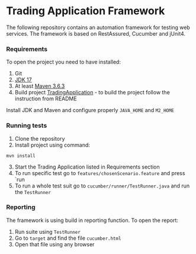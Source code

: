# Trading Application Framework

The following repository contains an automation framework for testing web services.
The framework is based on RestAssured, Cucumber and jUnit4.

### Requirements

To open the project you need to have installed:

1. Git
2. [JDK 17](https://www.oracle.com/java/technologies/downloads/#JDK17)
3. At least [Maven 3.6.3](https://maven.apache.org/download.cgi)
4. Build project  [TradingApplication](https://github.com/aldialimucaj/code-challenge) - to build
   the project follow the instruction from README

Install JDK and Maven and configure properly `JAVA_HOME` and `M2_HOME`

### Running tests

1. Clone the repository
2. Install project using command:

```shell
mvn install
```

3. Start the Trading Application listed in Requirements section
4. To run specific test go to `features/chosenScenario.feature` and press `run
5. To run a whole test suit go to `cucumber/runner/TestRunner.java` and run the `TestRunner`

### Reporting

The framework is using build in reporting function.
To open the report:

1. Run suite using `TestRunner`
2. Go to `target` and find the file `cucumber.html`
3. Open that file using any browser